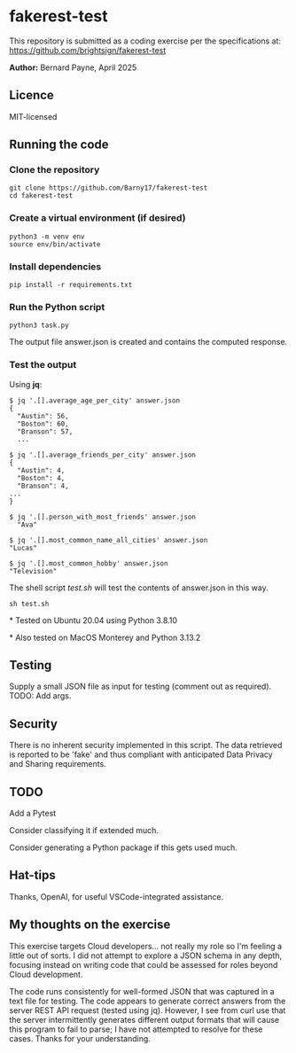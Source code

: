 # fakerest-test
This repository is submitted as a coding exercise per the specifications at:
https://github.com/brightsign/fakerest-test

**Author:** Bernard Payne, April 2025

## Licence
MIT-licensed

## Running the code

### Clone the repository
```
git clone https://github.com/Barny17/fakerest-test
cd fakerest-test
```

### Create a virtual environment (if desired)
```
python3 -m venv env
source env/bin/activate
```
### Install dependencies
```
pip install -r requirements.txt
```

### Run the Python script
```
python3 task.py
```
The output file answer.json is created and contains the computed response.

### Test the output 

Using **jq**: 
```
$ jq '.[].average_age_per_city' answer.json 
{
  "Austin": 56,
  "Boston": 60,
  "Branson": 57,
  ...

$ jq '.[].average_friends_per_city' answer.json
{
  "Austin": 4,
  "Boston": 4,
  "Branson": 4,
...
}

$ jq '.[].person_with_most_friends' answer.json
  "Ava"

$ jq '.[].most_common_name_all_cities' answer.json 
"Lucas"

$ jq '.[].most_common_hobby' answer.json 
"Television"
```
The shell script *test.sh* will test the contents of answer.json in this way.
```
sh test.sh
```

\* Tested on Ubuntu 20.04 using Python 3.8.10

\* Also tested on MacOS Monterey and Python 3.13.2

## Testing
Supply a small JSON file as input for testing (comment out as required). 
TODO: Add args.

## Security
There is no inherent security implemented in this script. The data retrieved is reported to be 'fake' and thus compliant with anticipated Data Privacy and Sharing requirements.

## TODO
Add a Pytest

Consider classifying it if extended much.

Consider generating a Python package if this gets used much.

## Hat-tips
Thanks, OpenAI, for useful VSCode-integrated assistance.

## My thoughts on the exercise
This exercise targets Cloud developers... not really my role so I'm feeling a little out of sorts. I did not attempt to explore a JSON schema in any depth, focusing instead on writing code that could be assessed for roles beyond Cloud development. 

The code runs consistently for well-formed JSON that was captured in a text file for testing. The code appears to generate correct answers from the server REST API request (tested using jq). However, I see from curl use that the server intermittently generates different output formats that will cause this program to fail to parse; I have not attempted to resolve for these cases. Thanks for your understanding.

